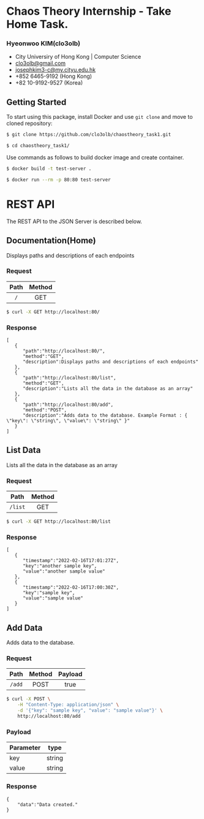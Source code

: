 # Chaos Theory Internship - Take Home Task.

### Hyeonwoo KIM(clo3olb)

-   City Universiry of Hong Kong | Computer Science
-   clo3olb@gmail.com
-   josephkim3-c@my.cityu.edu.hk
-   +852 6465-9192 (Hong Kong)
-   +82 10-9192-9527 (Korea)

## Getting Started

To start using this package, install Docker and use `git clone` and move to cloned repository:

```sh
$ git clone https://github.com/clo3olb/chaostheory_task1.git
```

```sh
$ cd chaostheory_task1/
```

Use commands as follows to build docker image and create container.

```sh
$ docker build -t test-server .
```

```sh
$ docker run --rm -p 80:80 test-server
```

# REST API

The REST API to the JSON Server is described below.

## Documentation(Home)

Displays paths and descriptions of each endpoints

### Request

| Path | Method |
| :--: | :----: |
| `/`  |  GET   |

```sh
$ curl -X GET http://localhost:80/
```

### Response

```
[
   {
      "path":"http://localhost:80/",
      "method":"GET",
      "description":Displays paths and descriptions of each endpoints"
   },
   {
      "path":"http://localhost:80/list",
      "method":"GET",
      "description":"Lists all the data in the database as an array"
   },
   {
      "path":"http://localhost:80/add",
      "method":"POST",
      "description":"Adds data to the database. Example Format : { \"key\": \"string\", \"value\": \"string\" }"
   }
]
```

## List Data

Lists all the data in the database as an array

### Request

|  Path   | Method |
| :-----: | :----: |
| `/list` |  GET   |

```sh
$ curl -X GET http://localhost:80/list
```

### Response

```
[
   {
      "timestamp":"2022-02-16T17:01:27Z",
      "key":"another sample key",
      "value":"another sample value"
   },
   {
      "timestamp":"2022-02-16T17:00:30Z",
      "key":"sample key",
      "value":"sample value"
   }
]
```

## Add Data

Adds data to the database.

### Request

|  Path  | Method | Payload |
| :----: | :----: | :-----: |
| `/add` |  POST  |  true   |

```sh
$ curl -X POST \
    -H "Content-Type: application/json" \
    -d '{"key": "sample key", "value": "sample value"}' \
    http://localhost:80/add
```

### Payload

| Parameter | type   |
| --------- | ------ |
| key       | string |
| value     | string |

### Response

```
{
    "data":"Data created."
}
```
